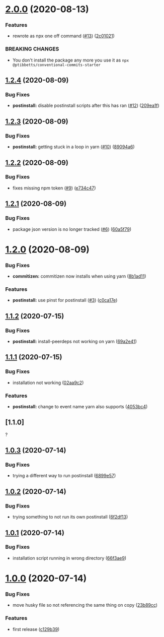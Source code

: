 # [2.0.0](https://github.com/ptibbetts/conventional-commits-starter/compare/v1.2.4...v2.0.0) (2020-08-13)


### Features

* rewrote as npx one off command ([#13](https://github.com/ptibbetts/conventional-commits-starter/issues/13)) ([2c01021](https://github.com/ptibbetts/conventional-commits-starter/commit/2c01021fc50b464c25603f2154527d24f436541b))


### BREAKING CHANGES

* You don't install the package any more you use it as `npx
@ptibbetts/conventional-commits-starter`

## [1.2.4](https://github.com/ptibbetts/conventional-commits-starter/compare/v1.2.3...v1.2.4) (2020-08-09)


### Bug Fixes

* **postinstall:** disable postinstall scripts after this has ran ([#12](https://github.com/ptibbetts/conventional-commits-starter/issues/12)) ([209ea1f](https://github.com/ptibbetts/conventional-commits-starter/commit/209ea1fd1e673591fd68385f5a8c3dc7ba069933))

## [1.2.3](https://github.com/ptibbetts/conventional-commits-starter/compare/v1.2.2...v1.2.3) (2020-08-09)


### Bug Fixes

* **postinstall:** getting stuck in a loop in yarn ([#10](https://github.com/ptibbetts/conventional-commits-starter/issues/10)) ([89094a6](https://github.com/ptibbetts/conventional-commits-starter/commit/89094a6dd95dac55b3bac393e6b58a79aa939e0e))

## [1.2.2](https://github.com/ptibbetts/conventional-commits-starter/compare/v1.2.1...v1.2.2) (2020-08-09)


### Bug Fixes

* fixes missing npm token ([#9](https://github.com/ptibbetts/conventional-commits-starter/issues/9)) ([e734c47](https://github.com/ptibbetts/conventional-commits-starter/commit/e734c47be90d18e191726e9c12e20fd17a59ce93))

## [1.2.1](https://github.com/ptibbetts/conventional-commits-starter/compare/v1.2.0...v1.2.1) (2020-08-09)


### Bug Fixes

* package json version is no longer tracked ([#6](https://github.com/ptibbetts/conventional-commits-starter/issues/6)) ([60a5f79](https://github.com/ptibbetts/conventional-commits-starter/commit/60a5f79a69ea0a40478d3d6fc29d60d98d9d7183))

# [1.2.0](https://github.com/ptibbetts/conventional-commits-starter/compare/v1.1.3...v1.2.0) (2020-08-09)


### Bug Fixes

* **commitizen:** commitizen now installs when using yarn ([8b1ad11](https://github.com/ptibbetts/conventional-commits-starter/commit/8b1ad11b904010a1cd700290ea223bf0ff84ef64))


### Features

* **postinstall:** use pinst for postinstall ([#3](https://github.com/ptibbetts/conventional-commits-starter/issues/3)) ([c0ca17e](https://github.com/ptibbetts/conventional-commits-starter/commit/c0ca17e454f487e6d968e03e695263be83768afe))

## [1.1.2](https://github.com/ptibbetts/conventional-commits-starter/compare/v1.1.1...v1.1.2) (2020-07-15)


### Bug Fixes

* **postinstall:** install-peerdeps not working on yarn ([69a2e41](https://github.com/ptibbetts/conventional-commits-starter/commit/69a2e417777edbd19ab60bd04fab59404ba4f695))



## [1.1.1](https://github.com/ptibbetts/conventional-commits-starter/compare/v1.0.3...v1.1.1) (2020-07-15)

### Bug Fixes

* installation not working ([02aa9c2](https://github.com/ptibbetts/conventional-commits-starter/commit/02aa9c2bbcaef19a204da5349caae90082ece4ac))


### Features

* **postinstall:** change to event name yarn also supports ([4053bc4](https://github.com/ptibbetts/conventional-commits-starter/commit/4053bc40ea4723fd95ac1bfa0d1df398bbc5a997))



## [1.1.0]

?



## [1.0.3](https://github.com/ptibbetts/conventional-commits-starter/compare/v1.0.2...v1.0.3) (2020-07-14)


### Bug Fixes

* trying a different way to run postinstall ([6899e57](https://github.com/ptibbetts/conventional-commits-starter/commit/6899e57197f869c0366417cb73780e78051589f0))



## [1.0.2](https://github.com/ptibbetts/conventional-commits-starter/compare/v1.0.1...v1.0.2) (2020-07-14)


### Bug Fixes

* trying something to not run its own postinstall ([6f2df13](https://github.com/ptibbetts/conventional-commits-starter/commit/6f2df13da7309b36503d80517e4f9f1788f7446e))



## [1.0.1](https://github.com/ptibbetts/conventional-commits-starter/compare/v1.0.0...v1.0.1) (2020-07-14)


### Bug Fixes

* installation script running in wrong directory ([66f3ae9](https://github.com/ptibbetts/conventional-commits-starter/commit/66f3ae90ea6b1baf9c578eb6d4f0e70db994f710))



# [1.0.0](https://github.com/ptibbetts/conventional-commits-starter/compare/c129b399b5f2113cb4532bcfb76e731d9b3c77f1...v1.0.0) (2020-07-14)


### Bug Fixes

* move husky file so not referencing the same thing on copy ([23b89cc](https://github.com/ptibbetts/conventional-commits-starter/commit/23b89cccff0480b6065b8102a4233c5ea3f834f2))


### Features

* first release ([c129b39](https://github.com/ptibbetts/conventional-commits-starter/commit/c129b399b5f2113cb4532bcfb76e731d9b3c77f1))
